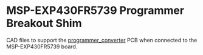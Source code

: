 # MSP-EXP430FR5739 Programmer Breakout Shim

CAD files to support the  [programmer_converter](https://github.com/Gigahawk/mech423_final_project/tree/master/pcb) PCB when connected to the MSP-EXP430FR5739 board.